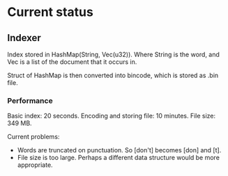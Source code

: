 # Current status

## Indexer

Index stored in HashMap(String, Vec(u32)). Where String is the word, and Vec is a list of the document that it occurs in.

Struct of HashMap is then converted into bincode, which is stored as .bin file.

### Performance

Basic index: 20 seconds.
Encoding and storing file: 10 minutes.
File size: 349 MB.

Current problems:

- Words are truncated on punctuation. So [don't] becomes [don] and [t].
- File size is too large. Perhaps a different data structure would be more appropriate.
